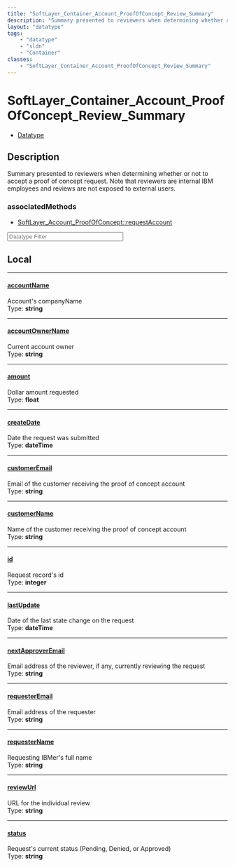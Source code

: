 ```yaml
---
title: "SoftLayer_Container_Account_ProofOfConcept_Review_Summary"
description: "Summary presented to reviewers when determining whether or not to accept a proof of concept request. Note that reviewers... "
layout: "datatype"
tags:
    - "datatype"
    - "sldn"
    - "Container"
classes:
    - "SoftLayer_Container_Account_ProofOfConcept_Review_Summary"
---
```


# SoftLayer_Container_Account_ProofOfConcept_Review_Summary
<div id='service-datatype'>
    <ul id='sldn-reference-tabs'>
        <li id='datatype'> <a href='/reference/datatypes/SoftLayer_Container_Account_ProofOfConcept_Review_Summary' >Datatype</a></li>
    </ul>
</div>

## Description 
Summary presented to reviewers when determining whether or not to accept a proof of concept request. Note that reviewers are internal IBM employees and reviews are not exposed to external users. 


### associatedMethods

*  [SoftLayer_Account_ProofOfConcept::requestAccount](/reference/services/SoftLayer_Account_ProofOfConcept/requestAccount )





<!-- Filer BEGIN -->
<div class="view-filters">
        <div class="clearfix">
            <div class="search-input-box">
                <input placeholder="Datatype Filter" onkeyup="titleSearch(inputId='prop-input', divId='properties', elementClass='prop-row')" 
                    type="text" id="prop-input" value="" size="30" maxlength="128" class="form-text">
            </div>
        </div>
</div>
<!-- Filer END -->

<div id="properties" class="content">
<div id="localProperties" class="prop-content" >

## Local
<div class="prop-row">

-----
[accountName]: #accountname
#### [accountName]
Account's companyName  
<span class="type-label">Type: </span>**string**


</div>
<div class="prop-row">

-----
[accountOwnerName]: #accountownername
#### [accountOwnerName]
Current account owner  
<span class="type-label">Type: </span>**string**


</div>
<div class="prop-row">

-----
[amount]: #amount
#### [amount]
Dollar amount requested  
<span class="type-label">Type: </span>**float**


</div>
<div class="prop-row">

-----
[createDate]: #createdate
#### [createDate]
Date the request was submitted  
<span class="type-label">Type: </span>**dateTime**


</div>
<div class="prop-row">

-----
[customerEmail]: #customeremail
#### [customerEmail]
Email of the customer receiving the proof of concept account  
<span class="type-label">Type: </span>**string**


</div>
<div class="prop-row">

-----
[customerName]: #customername
#### [customerName]
Name of the customer receiving the proof of concept account  
<span class="type-label">Type: </span>**string**


</div>
<div class="prop-row">

-----
[id]: #id
#### [id]
Request record's id  
<span class="type-label">Type: </span>**integer**


</div>
<div class="prop-row">

-----
[lastUpdate]: #lastupdate
#### [lastUpdate]
Date of the last state change on the request  
<span class="type-label">Type: </span>**dateTime**


</div>
<div class="prop-row">

-----
[nextApproverEmail]: #nextapproveremail
#### [nextApproverEmail]
Email address of the reviewer, if any, currently reviewing the request  
<span class="type-label">Type: </span>**string**


</div>
<div class="prop-row">

-----
[requesterEmail]: #requesteremail
#### [requesterEmail]
Email address of the requester  
<span class="type-label">Type: </span>**string**


</div>
<div class="prop-row">

-----
[requesterName]: #requestername
#### [requesterName]
Requesting IBMer's full name  
<span class="type-label">Type: </span>**string**


</div>
<div class="prop-row">

-----
[reviewUrl]: #reviewurl
#### [reviewUrl]
URL for the individual review  
<span class="type-label">Type: </span>**string**


</div>
<div class="prop-row">

-----
[status]: #status
#### [status]
Request's current status (Pending, Denied, or Approved)  
<span class="type-label">Type: </span>**string**


</div>
</div>
<!-- LOCAL PROPERTY END -->

</div>


